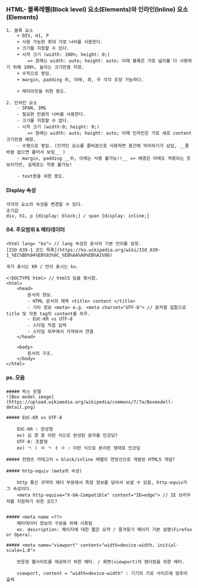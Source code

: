 ### HTML- 블록레벨(Block level) 요소(Elements)와 인라인(Inline) 요소(Elements)

    1. 블록 요소
        + DIV, H1, P
        + 사용 가능한 최대 가로 너비를 사용한다.
        + 크기를 지정할 수 있다.
        + 시작 크기 (width: 100%; height: 0;)
            => 원래는 width: auto; height: auto; 이때 블록은 가로 넓이를 다 사용하기 위해 100%, 높이는 크기만큼 지정.
        + 수직으로 쌓임.
        + margin, padding 위, 아래, 좌, 우 각각 조정 가능하다.

        + 레이아웃을 위한 용도.
    
    2. 인라인 요소
        - SPAN, IMG
        - 필요한 만큼의 너비를 사용한다.
        - 크기를 지정할 수 없다.
        - 시작 크기 (width:0; height: 0;)
            => 원래는 width: auto; height: auto; 이때 인라인은 가로 세로 content 크기만큼 배정.
        - 수평으로 쌓임. (인라인 요소를 줄바꿈으로 사용하면 중간에 띄어씌기가 삽입, __줄바꿈 없으면 붙어서 보임__ )
        - margin, padding __위, 아래는 사용 불가능!!__ => 배경은 아래도 적용되는 듯 보이지만, 실제로는 적용 불가능!

        - text용을 위한 용도.


#### Display 속성

    각각의 요소의 속성을 변경할 수 있다. 
    초기값
    div, h1, p {display: block;} / span {display: inline;}

#### 04. 주요범위 & 메타데이터

    <html lang= "ko"> // lang 속성은 문서의 기본 언어를 설정.
    [ISO 639-1 코드 목록](https://ko.wikipedia.org/wiki/ISO_639-1_%EC%BD%94%EB%93%9C_%EB%AA%A9%EB%A1%9D)

    국가 표시는 KR / 언어 표시는 ko.

    <!DOCTYPE html> // html5 임을 명시함. 
    <html>
        <head>
            문서의 정보.
            - HTML 문서의 제목 <title> content </title>
            - 기타 정보 <meta> e.g. <meta charset="UTF-8"> // 문자열 집합으로 title 및 각종 tag의 content를 좌우.
            - EUC-KR vs UTF-8
            - 스타일 직접 입력
            - 스타일 외부에서 가져와서 연결
        </head>

        <body>
            문서의 구조.
        </body>
    </html>
    

#### ps. 모음

    ##### 박스 모델
    ![Box model image](https://upload.wikimedia.org/wikipedia/commons/7/7a/Boxmodell-detail.png)

    ##### EUC-KR vs UTF-8

        EUC-KR : 완성형
        ex) 김 경 륜 이런 식으로 완성된 문자를 인코딩?
        UTF-8: 조합형
        ex) ㄱ ㅣ ㅁ ㄱ ㅕ ㅇ : 이런 식으로 분리된 형태로 인코딩

    ##### 컨텐츠 카테고리 = block/inline 레벨의 연장선으로 개발된 HTML5 개념?

    ##### http-equiv (meta의 속성)

        http 통신 규약의 헤더 부문에서 특정 정보를 담아서 보낼 수 있음, http-equiv가 그 속성이다.
        <meta http-equive="X-UA-Compatible" content="IE=edge"> // IE 브라우저를 지원하기 위한 코드?


    ##### <meta name =??>
        메타데이터 정보의 구분을 위해 사용됨
        ex. description: 페이지에 대한 짧은 요약 / 즐겨찾기 페이지 기본 설명(Firefox or Opera).

    ##### <meta name="viewport" content="width=device-width, initial-scale=1.0">

        반응형 웹사이트를 제공하기 위한 메타. / 화면(viewport)의 렌더링을 위한 메타. 

        viewport, content = "width=device-width" : 기기의 가로 사이즈에 맞추어 출력


